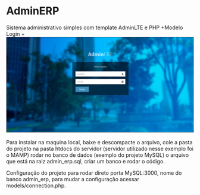 # AdminERP
Sistema administrativo simples com template AdminLTE e PHP
+Modelo Login
+![alt text](https://github.com/ClaytonAndrade/AdminERP/blob/master/views/img/template/tela_login.PNG)

Para instalar na maquina local, baixe e descompacte o arquivo, cole a pasta do projeto na pasta htdocs do servidor
(servidor utilizado nesse exemplo foi o MAMP) rodar no banco de dados (exemplo do projeto MySQL) o arquivo que está 
na raiz admin_erp.sql, criar um banco e rodar o código.

Configuração do projeto para rodar direto porta MySQL:3000, nome do banco admin_erp, para mudar a configuração 
acessar models/connection.php.



